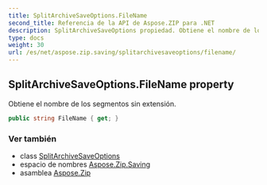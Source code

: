 ```yaml
---
title: SplitArchiveSaveOptions.FileName
second_title: Referencia de la API de Aspose.ZIP para .NET
description: SplitArchiveSaveOptions propiedad. Obtiene el nombre de los segmentos sin extensión.
type: docs
weight: 30
url: /es/net/aspose.zip.saving/splitarchivesaveoptions/filename/
---
```

## SplitArchiveSaveOptions.FileName property

Obtiene el nombre de los segmentos sin extensión.

```csharp
public string FileName { get; }
```

### Ver también

* class [SplitArchiveSaveOptions](../)
* espacio de nombres [Aspose.Zip.Saving](../../splitarchivesaveoptions/)
* asamblea [Aspose.Zip](../../../)



